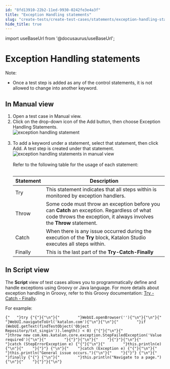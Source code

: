 ```yaml
---
id: "8fd13910-22b2-11ed-9930-0242fe3e4a3f"
title: "Exception Handling statements"
slug: "create-tests/create-test-cases/statements/exception-handling-statements"
hide_title: true
---
```

import useBaseUrl from '@docusaurus/useBaseUrl';


# <a id="id_10" class="anchor_top_offset"/><a id="ariaid-title1" class="anchor_top_offset"/>Exception Handling statements

<div xmlns="http://www.w3.org/1999/xhtml" className="note note note_note"><span className="note__title">Note:</span> 
  <ul className="ul"><li className="li"><p className="p">Once a test step is added as any of the control statements, it
        is not allowed to change into another keyword.</p></li></ul>
</div>

## <a id="task-9820" class="anchor_top_offset"/>In Manual view 

<ol xmlns="http://www.w3.org/1999/xhtml" className="ol steps"><li className="li step stepexpand"><span className="ph cmd">Open a test case in <span className="ph uicontrol">Manual</span> view.</span></li><li className="li step stepexpand"><span className="ph cmd">Click on the drop-down icon of the <span className="ph uicontrol">Add</span> button, then choose <span className="ph uicontrol">Exception Handling Statements</span>.</span><div className="itemgroup stepxmp"><img className="image" src={useBaseUrl("https://github.com/katalon-studio/docs-images/raw/master/katalon-studio/docs/statements/exception-handling-statements.png")} width={500} alt="exception handling statement" /><br /><br /></div></li><li className="li step stepexpand"><span className="ph cmd">To add a keyword under a statement, select that statement, then click <span className="ph uicontrol">Add</span>. A test step is created under that statement.</span><div className="itemgroup stepxmp"><img className="image" src={useBaseUrl("https://github.com/katalon-studio/docs-images/raw/master/katalon-studio/docs/statements/exception-handling.png")} alt="exception handling statements in manual view" /><br /><br /></div><div className="itemgroup info">Refer to the following table for the usage of each statement:<table className="table anchor_top_offset" id="task-9820__899b31ae-2fa2-4a56-baf4-45f2d491abfd"><caption /><thead className="thead"><tr className><th className="entry anchor_top_offset" id="task-9820__899b31ae-2fa2-4a56-baf4-45f2d491abfd__entry__1">Statement</th><th className="entry anchor_top_offset" id="task-9820__899b31ae-2fa2-4a56-baf4-45f2d491abfd__entry__2">Description</th></tr></thead><tbody className="tbody"><tr className><td className="entry" headers="task-9820__899b31ae-2fa2-4a56-baf4-45f2d491abfd__entry__1 task-9820__899b31ae-2fa2-4a56-baf4-45f2d491abfd__entry__2 ">Try</td><td className="entry" headers="task-9820__899b31ae-2fa2-4a56-baf4-45f2d491abfd__entry__1 task-9820__899b31ae-2fa2-4a56-baf4-45f2d491abfd__entry__2 ">This statement indicates that all steps within is monitored by exception handlers.</td></tr><tr className><td className="entry" headers="task-9820__899b31ae-2fa2-4a56-baf4-45f2d491abfd__entry__1 task-9820__899b31ae-2fa2-4a56-baf4-45f2d491abfd__entry__2 ">Throw</td><td className="entry" headers="task-9820__899b31ae-2fa2-4a56-baf4-45f2d491abfd__entry__1 task-9820__899b31ae-2fa2-4a56-baf4-45f2d491abfd__entry__2 ">Some code must throw an exception before you can <strong className="ph b">Catch</strong> an exception. Regardless of what code throws the exception, it always involves the <strong className="ph b">Throw</strong> statement.</td></tr><tr className><td className="entry" headers="task-9820__899b31ae-2fa2-4a56-baf4-45f2d491abfd__entry__1 task-9820__899b31ae-2fa2-4a56-baf4-45f2d491abfd__entry__2 ">Catch</td><td className="entry" headers="task-9820__899b31ae-2fa2-4a56-baf4-45f2d491abfd__entry__1 task-9820__899b31ae-2fa2-4a56-baf4-45f2d491abfd__entry__2 ">When there is any issue occurred during the execution of the <strong className="ph b">Try</strong> block, Katalon Studio executes all steps within.</td></tr><tr className><td className="entry" headers="task-9820__899b31ae-2fa2-4a56-baf4-45f2d491abfd__entry__1 task-9820__899b31ae-2fa2-4a56-baf4-45f2d491abfd__entry__2 ">Finally</td><td className="entry" headers="task-9820__899b31ae-2fa2-4a56-baf4-45f2d491abfd__entry__1 task-9820__899b31ae-2fa2-4a56-baf4-45f2d491abfd__entry__2 ">This is the last part of the <strong className="ph b">Try-Catch-Finally</strong></td></tr></tbody></table></div></li></ol> 
      

## <a id="id_12" class="anchor_top_offset"/>In Script view

      
        
<p xmlns="http://www.w3.org/1999/xhtml" className="p">The <strong className="ph b">Script</strong> view of test cases allows you   to programmatically define and handle exceptions using Groovy or   Java language. For more details about exception handling in Groovy,   refer to this Groovy documentation: <a className="xref j-external-link" href="http://groovy-lang.org/semantics.html#_try_catch_finally" target="_blank">Try     - Catch - Finally</a>.</p> 
        
<p xmlns="http://www.w3.org/1999/xhtml" className="p">For example:</p> 
                  
<pre xmlns="http://www.w3.org/1999/xhtml" className="pre codeblock"><code>{"   "}try {"{"}{"\n"}{"        "}WebUI.openBrowser(''){"\n"}{"\n"}{"        "}WebUI.navigateToUrl('katalon.com'){"\n"}{"\n"}{"        "}if (WebUI.getText(findTestObject('Object Repository/txt_singin')).length() &lt; 0) {"{"}{"\n"}{"            "}throw new com.kms.katalon.core.exception.StepFailedException('Value required'){"\n"}{"        "}{"}"}{"\n"}{"    "}{"}"}{"\n"}{"    "}catch (StepErrorException e) {"{"}{"\n"}{"        "}this.println(e){"\n"}{"    "}{"}"} {"\n"}{"    "}catch (Exception e) {"{"}{"\n"}{"        "}this.println("General issue occurs."){"\n"}{"    "}{"}"} {"\n"}{"    "}finally {"{"} {"\n"}{"        "}this.println("Navigate to a page."){"\n"}{"    "}{"}"}{"\n"}</code></pre> 
              
    
